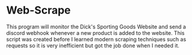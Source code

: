 # Web-Scrape
This program will monitor the Dick's Sporting Goods Website and send a discord webhook whenever a new product is added to the website.
This script was created before I learned modern scraping techniques such as requests so it is very inefficient but got the job done when I needed it.

